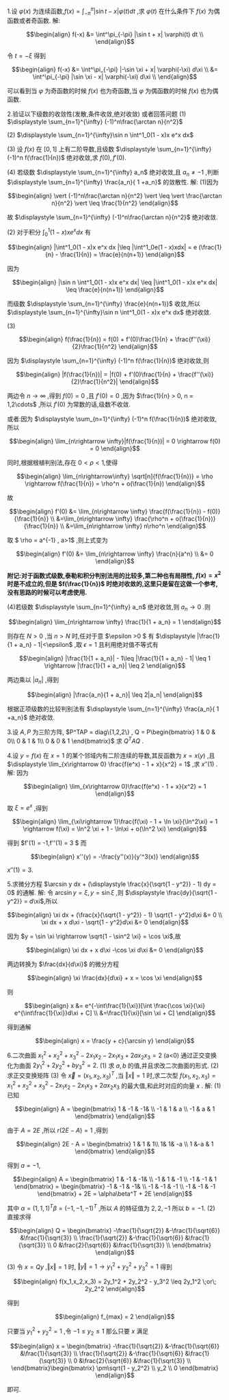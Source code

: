 1.设 $\varphi(x)$ 为连续函数,$f(x) = \displaystyle \int^\pi_{-\pi} |\sin t - x| \varphi(t) dt$ ,求 $\varphi(t)$ 在什么条件下 $f(x)$ 为偶函数或者奇函数.
解:

$$\begin{align}
    f(-x) &= \int^\pi_{-\pi} |\sin t + x| \varphi(t) dt \\
\end{align}$$

令 $t = -\xi$ 得到

$$\begin{align}
    f(-x) &= \int^\pi_{-\pi} |-\sin \xi + x| \varphi(-\xi) d\xi \\
    &= \int^\pi_{-\pi} |\sin \xi - x| \varphi(-\xi) d\xi \\
\end{align}$$

可以看到当 $\varphi$ 为奇函数的时候 $f(x)$ 也为奇函数,当 $\varphi$ 为偶函数的时候 $f(x)$ 也为偶函数.

2.验证以下级数的收敛性(发散,条件收敛,绝对收敛)  或者回答问题
(1) $\displaystyle \sum_{n=1}^{\infty} (-1)^n\frac{\arctan n}{n^2}$

(2) $\displaystyle \sum_{n=1}^{\infty}\sin n \int^1_0(1 - x)x e^x dx$ 

(3) 设 $f(x)$ 在 $[0,1]$ 上有二阶导数,且级数 $\displaystyle \sum_{n=1}^{\infty} (-1)^n f(\frac{1}{n})$ 绝对收敛,求 $f(0),f'(0)$.

(4) 若级数 $\displaystyle \sum_{n=1}^{\infty} a_n$ 绝对收敛,且 $a_n\not ={-1}$ ,判断 $\displaystyle \sum_{n=1}^{\infty} \frac{a_n}{ 1 +a_n}$ 的敛散性.
解:
(1)因为

$$\begin{align}
    \vert (-1)^n\frac{\arctan n}{n^2} \vert \leq \vert \frac{\arctan n}{n^2} \vert \leq \frac{1}{n^2}
\end{align}$$

故 $\displaystyle \sum_{n=1}^{\infty} (-1)^n\frac{\arctan n}{n^2}$ 绝对收敛.

(2) 对于积分 $\displaystyle \int^1_0(1 - x)x e^x dx$ 有

$$\begin{align}
    |\int^1_0(1 - x)x e^x dx |\leq |\int^1_0e(1 - x)xdx| = e (\frac{1}{n} - \frac{1}{n}) = \frac{e}{n(n+1)}
\end{align}$$

因为

$$\begin{align}
    |\sin n \int^1_0(1 - x)x e^x dx| \leq |\int^1_0(1 - x)x e^x dx| \leq \frac{e}{n(n+1)}
\end{align}$$

而级数 $\displaystyle \sum_{n=1}^{\infty} \frac{e}{n(n+1)}$ 收敛,所以 $\displaystyle \sum_{n=1}^{\infty}\sin n \int^1_0(1 - x)x e^x dx$  绝对收敛.

(3) 

$$\begin{align}
    f(\frac{1}{n}) = f(0) + f'(0)\frac{1}{n} + \frac{f''(\xi)}{2}\frac{1}{n^2}
\end{align}$$

因为 $\displaystyle \sum_{n=1}^{\infty} (-1)^n f(\frac{1}{n})$ 绝对收敛,则

$$\begin{align}
    |f(\frac{1}{n})| = |f(0) + f'(0)\frac{1}{n} + \frac{f''(\xi)}{2}\frac{1}{n^2}|
\end{align}$$

两边令 $n\rightarrow \infty$ ,得到 $f(0) = 0$ ,且 $f'(0) = 0$ ,因为 $\frac{1}{n} > 0, n = 1,2\cdots$ ,所以 $f'(0)$ 为常数的话,级数不收敛. 

或者:因为 $\displaystyle \sum_{n=1}^{\infty} (-1)^n f(\frac{1}{n})$ 绝对收敛,所以

$$\begin{align}
    \lim_{n\rightarrow \infty}|f(\frac{1}{n})| = 0 \rightarrow f(0) = 0
\end{align}$$

同时,根据根植判别法,存在 $0<\rho <1$,使得

$$\begin{align}
    \lim_{n\rightarrow\infty} \sqrt[n]{f(\frac{1}{n})} = \rho \rightarrow f(\frac{1}{n}) = \rho^n + o(\frac{1}{n})
\end{align}$$

故

$$\begin{align}
    f'(0) &= \lim_{n\rightarrow \infty} \frac{f(\frac{1}{n}) - f(0)}{\frac{1}{n}} \\
    &=\lim_{n\rightarrow \infty} \frac{\rho^n + o(\frac{1}{n})}{\frac{1}{n}} \\
    &=\lim_{n\rightarrow \infty} n\rho^n
\end{align}$$

取 $ \rho = a^{-1} , a>1$ ,则上式变为

$$\begin{align}
    f'(0) &=  \lim_{n\rightarrow \infty} \frac{n}{a^n} \\
    &= 0
\end{align}$$

**附记:对于函数式级数,泰勒和积分判别法用的比较多,第二种也有局限性, $f(x) = x^2$ 时是不成立的,但是 $f(\frac{1}{n})$ 时绝对收敛的,这里只是留在这做一个参考,没有思路的时候可以考虑使用.** 


(4)若级数 $\displaystyle \sum_{n=1}^{\infty} a_n$ 绝对收敛,则 $a_n \rightarrow 0$ .则

$$\begin{align}
    \lim_{n\rightarrow \infty} \frac{1}{1 + a_n} = 1
\end{align}$$

则存在 $N>0$ ,当 $n>N$ 时,任对于意 $\epsilon >0 $ 有 $\displaystyle |\frac{1}{1 + a_n} - 1|<\epsilon$ ,取 $\epsilon = 1$ 且利用绝对值不等式有

$$\begin{align}
    |\frac{1}{1 + a_n}|  - 1\leq |\frac{1}{1 + a_n} - 1| \leq 1 \rightarrow |\frac{1}{1 + a_n}|  \leq 2
\end{align}$$

两边乘以 $|a_n|$ ,得到

$$\begin{align}
    |\frac{a_n}{1 + a_n}|  \leq 2|a_n|
\end{align}$$

根据正项级数的比较判别法有 $\displaystyle \sum_{n=1}^{\infty} \frac{a_n}{ 1 +a_n}$ 绝对收敛.

3.设 $A,P$ 为三阶方阵, $P^TAP = diag\{1,2,2\} , Q = P\begin{bmatrix}
    1 & 0 & 0\\
    0 & 1 & 1\\
    0 & 0 & 1
\end{bmatrix}$ 求 $Q^TAQ$ .

4.设 $y = f(x)$ 在 $x = 1$ 的某个邻域内有二阶连续的导数,其反函数为 $x = x(y)$ ,且 $\displaystyle \lim_{x\rightarrow 0} \frac{f(e^x) - 1 + x}{x^2} = 1$ ,求 $x''(1)$ .
解:
因为

$$\begin{align}
    \lim_{x\rightarrow 0}\frac{f(e^x) - 1 + x}{x^2} = 1 
\end{align}$$


取 $\xi = e^x$ ,得到

$$\begin{align}
    \lim_{\xi\rightarrow 1}\frac{f(\xi) - 1 + \ln \xi}{\ln^2\xi} = 1 \rightarrow f(\xi)  = \ln^2 \xi  + 1 - \ln\xi + o(\ln^2 \xi)
\end{align}$$

得到 $f'(1) = -1,f''(1) = 3 $ 而

$$\begin{align}
    x''(y) = -\frac{y''(x)}{y'^3(x)}
\end{align}$$

$x''(1) = 3$.


5.求微分方程 $\arcsin y dx + (\displaystyle \frac{x}{\sqrt{1 - y^2}} - 1) dy = 0$ 的通解.
解:
令 $\arcsin y = \xi , y = \sin \xi$ ,则 $\displaystyle \frac{dy}{\sqrt{1 - y^2}} = d\xi$,所以

$$\begin{align}
    \xi dx + (\frac{x}{\sqrt{1 - y^2}} - 1) \sqrt{1 - y^2}d\xi &= 0 \\
    \xi dx + x d\xi - \sqrt{1 - y^2}d\xi &= 0
\end{align}$$

因为 $y = \sin \xi \rightarrow \sqrt{1 - \sin^2 \xi} = \cos \xi$,故

$$\begin{align}
    \xi dx + x d\xi -\cos \xi d\xi &= 0 
\end{align}$$

两边转换为 $\frac{dx}{d\xi}$ 的微分方程

$$\begin{align}
    \xi \frac{dx}{d\xi} + x = \cos \xi
\end{align}$$

则

$$\begin{align}
    x &= e^{-\int\frac{1}{\xi}}[\int \frac{\cos \xi}{\xi} e^{\int\frac{1}{\xi}}d\xi + C] \\
    &=\frac{1}{\xi}[\sin \xi + C]
\end{align}$$

得到通解

$$\begin{align}
    x = \frac{y + c}{\arcsin y}
\end{align}$$


6.二次曲面 $x_1^2 + x_2^2 +x_3^2 - 2x_1x_2 - 2x_1x_3 + 2ax_2x_3 = 2$ (a<0) 通过正交变换化为曲面 $2y_1^2 + 2y_2^2 + by_3^2 = 2$.
(1) 求 $a,b$ 的值,并且求改二次曲面的形式.
(2) 求正交变换矩阵
(3) 令 $\vec{x} = (x_1,x_2,x_3)^T$ ,当 $\Vert x \Vert = 1$ 时,求二次型 $f(x_1,x_2,x_3) = x_1^2 + x_2^2 +x_3^2 - 2x_1x_2 - 2x_1x_3 + 2ax_2x_3$ 的最大值,和此时对应的向量 $x$ .
解:
(1)已知

$$\begin{align}
    A = \begin{bmatrix}
        1 & -1 & -1& \\
        -1 & 1 & a \\
        -1 & a & 1
    \end{bmatrix}
\end{align}$$

由于 $A = 2E$ ,所以 $r(2E - A) = 1$ ,得到

$$\begin{align}
    2E - A = \begin{bmatrix}
        1 & 1 & 1\\
        1& 1& -a \\
        1 &-a & 1
    \end{bmatrix}
\end{align}$$

得到 $a = -1$,

$$\begin{align}
    A  = \begin{bmatrix}
        1 & -1 & -1& \\
        -1 & 1 & -1 \\
        -1 & -1 & 1
    \end{bmatrix} = \begin{bmatrix}
        -1 & -1 & -1& \\
        -1 & -1 & -1 \\
        -1 & -1 & -1
    \end{bmatrix} + 2E = \alpha\beta^T + 2E
\end{align}$$

其中 $\alpha = (1,1,1)^T \beta = (-1,-1,-1)^T$ ,所以 $A$ 的特征值为 $2,2,-1$ 所以 $b= -1$.
(2) 直接求得

$$\begin{align}
    Q = \begin{bmatrix}
        -\frac{1}{\sqrt{2}} &-\frac{1}{\sqrt{6}} &\frac{1}{\sqrt{3}} \\
        \frac{1}{\sqrt{2}} &-\frac{1}{\sqrt{6}} &\frac{1}{\sqrt{3}} \\
        0 &\frac{2}{\sqrt{6}} &\frac{1}{\sqrt{3}} \\
    \end{bmatrix}
\end{align}$$

(3)
令 $x = Qy$ ,$\Vert x \Vert = 1$ 时, $\Vert y \Vert = 1 \rightarrow y_1^2 + y_2^2 + y_3^2  = 1$ 得到

$$\begin{align}
    f(x_1,x_2,x_3) = 2y_1^2 + 2y_2^2  - y_3^2 \leq 2y_1^2 \;or\; 2y_2^2
\end{align}$$

得到

$$\begin{align}
    f_{max} = 2
\end{align}$$

只要当 $y_1^2 + y_2^2 = 1$ ,令 $-1\leq y_2 \leq 1$ 那么只要 $x$ 满足

$$\begin{align}
    x = \begin{bmatrix}
        -\frac{1}{\sqrt{2}} &-\frac{1}{\sqrt{6}} &\frac{1}{\sqrt{3}} \\
        \frac{1}{\sqrt{2}} &-\frac{1}{\sqrt{6}} &\frac{1}{\sqrt{3}} \\
        0 &\frac{2}{\sqrt{6}} &\frac{1}{\sqrt{3}} \\
    \end{bmatrix}\begin{bmatrix}
        \pm\sqrt{1 - y_2^2} \\
        y_2 \\
        0
    \end{bmatrix}
\end{align}$$

即可.